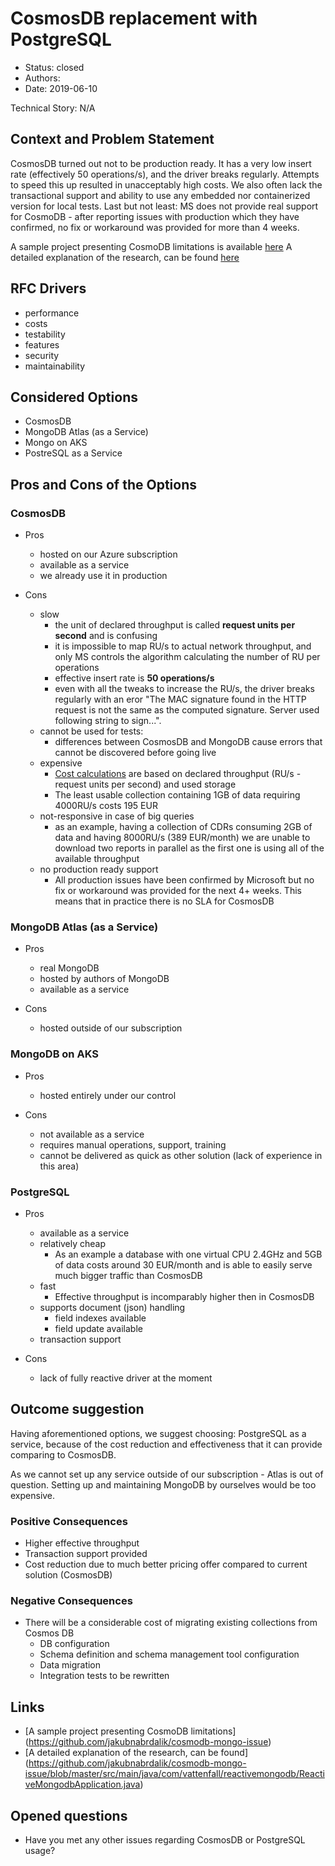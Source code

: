 # CosmosDB replacement with PostgreSQL

* Status: closed
* Authors: <redacted>
* Date: 2019-06-10

Technical Story: N/A

## Context and Problem Statement

CosmosDB turned out not to be production ready. It has a very low insert rate (effectively 50 operations/s),
and the driver breaks regularly. Attempts to speed this up resulted in unacceptably high costs. We also often lack
the transactional support and ability to use any embedded nor containerized version for local tests.
Last but not least: MS does not provide real support for CosmoDB - after reporting issues with production
which they have confirmed, no fix or workaround was provided for more than 4 weeks.

A sample project presenting CosmoDB limitations is available [here](https://github.com/jakubnabrdalik/cosmodb-mongo-issue)
A detailed explanation of the research, can be found [here](https://github.com/jakubnabrdalik/cosmodb-mongo-issue/blob/master/src/main/java/com/vattenfall/reactivemongodb/ReactiveMongodbApplication.java)

## RFC Drivers

* performance
* costs
* testability
* features
* security
* maintainability 

## Considered Options

* CosmosDB
* MongoDB Atlas (as a Service)
* Mongo on AKS
* PostreSQL as a Service

## Pros and Cons of the Options

### CosmosDB

* Pros
    * hosted on our Azure subscription
    * available as a service
    * we already use it in production

* Cons
    * slow
        * the unit of declared throughput is called **request units per second** and is confusing
        * it is impossible to map RU/s to actual network throughput, and only MS controls the algorithm calculating the number of RU per operations
        * effective insert rate is **50 operations/s**
        * even with all the tweaks to increase the RU/s, the driver breaks regularly with an eror "The MAC signature found in the HTTP request is not the same as the computed signature. Server used following string to sign...".
    * cannot be used for tests:
        * differences between CosmosDB and MongoDB cause errors that cannot be discovered before going live
    * expensive
        * [Cost calculations](https://azure.microsoft.com/pl-pl/pricing/details/cosmos-db/) are based on declared throughput (RU/s - request units per second) and used storage
        * The least usable collection containing 1GB of data requiring 4000RU/s costs 195 EUR 
    * not-responsive in case of big queries
        * as an example, having a collection of CDRs consuming 2GB of data and having 8000RU/s (389 EUR/month) we are unable
          to download two reports in parallel as the first one is using all of the available throughput
    * no production ready support
        * All production issues have been confirmed by Microsoft but no fix or workaround was provided for the next 4+ weeks. This means that in practice there is no SLA for CosmosDB      

### MongoDB Atlas (as a Service)

* Pros
    * real MongoDB
    * hosted by authors of MongoDB
    * available as a service
    
* Cons
    * hosted outside of our subscription

### MongoDB on AKS

* Pros
    * hosted entirely under our control
    
* Cons
    * not available as a service
    * requires manual operations, support, training
    * cannot be delivered as quick as other solution (lack of experience in this area)

### PostgreSQL

* Pros
    * available as a service
    * relatively cheap
        * As an example a database with one virtual CPU 2.4GHz and 5GB of data costs around 30 EUR/month and is able to easily serve much bigger traffic than CosmosDB
    * fast
        * Effective throughput is incomparably higher then in CosmosDB
    * supports document (json) handling
        * field indexes available
        * field update available
    * transaction support        
    
* Cons
    * lack of fully reactive driver at the moment

## Outcome suggestion

Having aforementioned options, we suggest choosing: PostgreSQL as a service, because of the cost reduction and effectiveness that it can provide comparing to CosmosDB. 

As we cannot set up any service outside of our subscription - Atlas is out of question. Setting up and maintaining MongoDB by ourselves would be too expensive.

### Positive Consequences

* Higher effective throughput
* Transaction support provided
* Cost reduction due to much better pricing offer compared to current solution (CosmosDB)

### Negative Consequences

* There will be a considerable cost of migrating existing collections from Cosmos DB
    * DB configuration
    * Schema definition and schema management tool configuration
    * Data migration
    * Integration tests to be rewritten


## Links

* [A sample project presenting CosmoDB limitations] (https://github.com/jakubnabrdalik/cosmodb-mongo-issue)
* [A detailed explanation of the research, can be found] (https://github.com/jakubnabrdalik/cosmodb-mongo-issue/blob/master/src/main/java/com/vattenfall/reactivemongodb/ReactiveMongodbApplication.java)

## Opened questions

* Have you met any other issues regarding CosmosDB or PostgreSQL usage?
